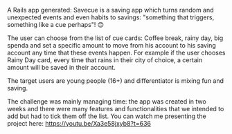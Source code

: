 A Rails app generated: Savecue is a saving app which turns random and unexpected events and even habits to savings: "something that triggers, something like a cue perhaps"! 😊 

The user can choose from the list of cue cards: Coffee break, rainy day, big spenda and set a specific amount to move from his account to his saving account any time that these events happen. For example if the user chooses Rainy Day card, every time that rains in their city of choice, a certain amount will be saved in their account. 

The target users are young people (16+) and differentiator is mixing fun and saving.

The challenge was mainly managing time: the app was created in two weeks and there were many features and functionalities that we intended to add but had to tick them off the list.
You can watch me presenting the project here: https://youtu.be/Xa3e58jxyb8?t=636
